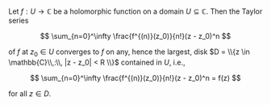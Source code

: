 Let $f: U \to \mathbb{C}$ be a holomorphic function on a domain $U \subseteq \mathbb{C}$. Then the Taylor series 

$$
\sum_{n=0}^\infty \frac{f^{(n)}(z_0)}{n!}(z - z_0)^n
$$

of $f$ at $z_0 \in U$ converges to $f$ on any, hence the largest, disk $D = \\{z \in \mathbb{C}\\,:\\, |z - z_0| < R \\}$ contained in $U$, i.e., 

$$
\sum_{n=0}^\infty \frac{f^{(n)}(z_0)}{n!}(z - z_0)^n = f(z)
$$

for all $z \in D$.
